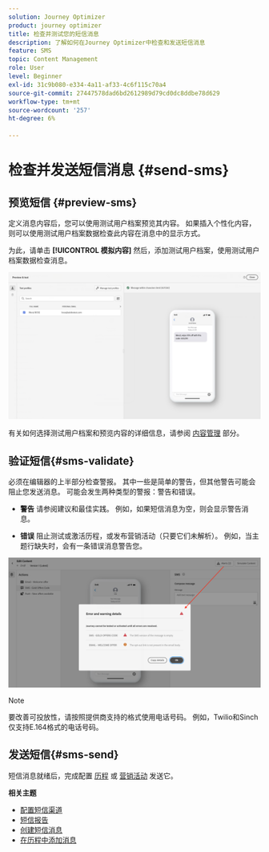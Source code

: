 ```yaml
---
solution: Journey Optimizer
product: journey optimizer
title: 检查并测试您的短信消息
description: 了解如何在Journey Optimizer中检查和发送短信消息
feature: SMS
topic: Content Management
role: User
level: Beginner
exl-id: 31c9b080-e334-4a11-af33-4c6f115c70a4
source-git-commit: 27447578dad6bd2612989d79cd0dc8ddbe78d629
workflow-type: tm+mt
source-wordcount: '257'
ht-degree: 6%

---
```


# 检查并发送短信消息 {#send-sms}

## 预览短信 {#preview-sms}

定义消息内容后，您可以使用测试用户档案预览其内容。 如果插入个性化内容，则可以使用测试用户档案数据检查此内容在消息中的显示方式。

为此，请单击 **[!UICONTROL 模拟内容]** 然后，添加测试用户档案，使用测试用户档案数据检查消息。

![](assets/sms_preview_2.png)

有关如何选择测试用户档案和预览内容的详细信息，请参阅 [内容管理](../content-management/preview-test.md) 部分。

## 验证短信{#sms-validate}

必须在编辑器的上半部分检查警报。 其中一些是简单的警告，但其他警告可能会阻止您发送消息。 可能会发生两种类型的警报：警告和错误。

* **警告** 请参阅建议和最佳实践。 例如，如果短信消息为空，则会显示警告消息。

* **错误** 阻止测试或激活历程，或发布营销活动（只要它们未解析）。 例如，当主题行缺失时，会有一条错误消息警告您。

![](assets/sms-alert-button.png)

>[!NOTE]
>
> 要改善可投放性，请按照提供商支持的格式使用电话号码。 例如，Twilio和Sinch仅支持E.164格式的电话号码。

## 发送短信{#sms-send}

短信消息就绪后，完成配置 [历程](../building-journeys/journey-gs.md) 或 [营销活动](../campaigns/create-campaign.md) 发送它。

**相关主题**

* [配置短信渠道](sms-configuration.md)
* [短信报告](../reports/journey-global-report.md#sms-global)
* [创建短信消息](create-sms.md)
* [在历程中添加消息](../building-journeys/journeys-message.md)
